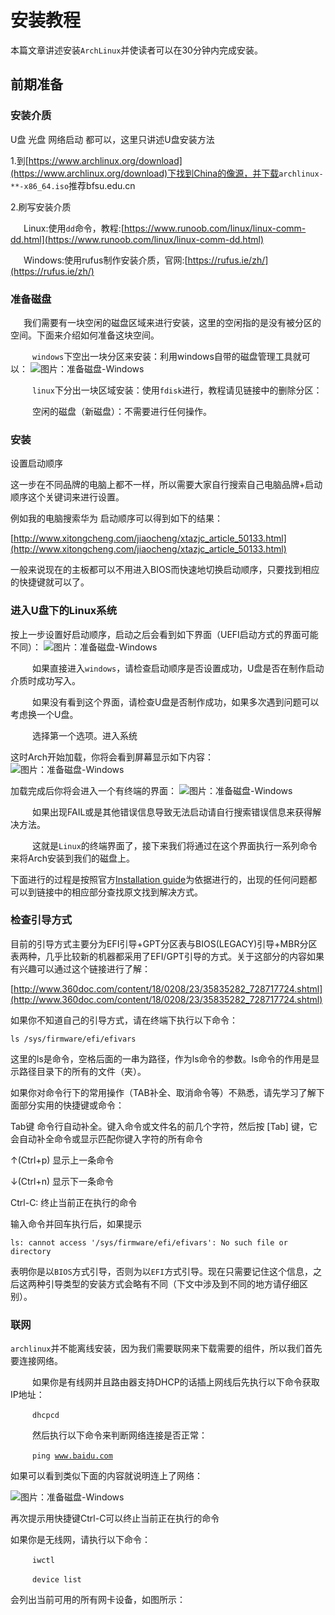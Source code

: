 # 安装教程

本篇文章讲述安装<code>ArchLinux</code>并使读者可以在30分钟内完成安装。

## 前期准备

### 安装介质

U盘 光盘 网络启动 都可以，这里只讲述U盘安装方法

1.到[https://www.archlinux.org/download](https://www.archlinux.org/download)下找到China的像源，并下载<code>archlinux-**-x86_64.iso</code>推荐bfsu.edu.cn

2.刷写安装介质

&ensp;&ensp;&ensp;Linux:使用<code>dd</code>命令，教程:[https://www.runoob.com/linux/linux-comm-dd.html](https://www.runoob.com/linux/linux-comm-dd.html)

&ensp;&ensp;&ensp;Windows:使用rufus制作安装介质，官网:[https://rufus.ie/zh/](https://rufus.ie/zh/)

### 准备磁盘

&ensp;&ensp;&ensp;我们需要有一块空闲的磁盘区域来进行安装，这里的空闲指的是没有被分区的空间。下面来介绍如何准备这块空间。

&ensp;&ensp;&ensp;&ensp;&ensp;<code>windows</code>下空出一块分区来安装：利用windows自带的磁盘管理工具就可以：
![图片：准备磁盘-Windows](https://github.com/mgy-qyqf/mgy-qyqf.github.io/blob/main/technology/ArchLinux%E5%AE%89%E8%A3%85/%E5%9B%BE%E7%89%87%EF%BC%9A%E5%87%86%E5%A4%87%E7%A3%81%E7%9B%98-Windows.png?raw=true)

&ensp;&ensp;&ensp;&ensp;&ensp;<code>linux</code>下分出一块区域安装：使用<code>fdisk</code>进行，教程请见链接中的删除分区：


&ensp;&ensp;&ensp;&ensp;&ensp;空闲的磁盘（新磁盘）：不需要进行任何操作。

### 安装

设置启动顺序

这一步在不同品牌的电脑上都不一样，所以需要大家自行搜索自己电脑品牌+启动顺序这个关键词来进行设置。

例如我的电脑搜索华为 启动顺序可以得到如下的结果：

[http://www.xitongcheng.com/jiaocheng/xtazjc_article_50133.html](http://www.xitongcheng.com/jiaocheng/xtazjc_article_50133.html)

一般来说现在的主板都可以不用进入BIOS而快速地切换启动顺序，只要找到相应的快捷键就可以了。

### 进入U盘下的Linux系统
按上一步设置好启动顺序，启动之后会看到如下界面（UEFI启动方式的界面可能不同）：
![图片：准备磁盘-Windows](https://github.com/mgy-qyqf/mgy-qyqf.github.io/blob/main/technology/ArchLinux%E5%AE%89%E8%A3%85/%E5%9B%BE%E7%89%87%EF%BC%9A%E5%87%86%E5%A4%87%E7%A3%81%E7%9B%98-Windows.png?raw=true)

&ensp;&ensp;&ensp;&ensp;&ensp;如果直接进入<code>windows</code>，请检查启动顺序是否设置成功，U盘是否在制作启动介质时成功写入。

&ensp;&ensp;&ensp;&ensp;&ensp;如果没有看到这个界面，请检查U盘是否制作成功，如果多次遇到问题可以考虑换一个U盘。

&ensp;&ensp;&ensp;&ensp;&ensp;选择第一个选项。进入系统

这时Arch开始加载，你将会看到屏幕显示如下内容：
![图片：准备磁盘-Windows](https://github.com/mgy-qyqf/mgy-qyqf.github.io/blob/main/technology/ArchLinux%E5%AE%89%E8%A3%85/%E5%9B%BE%E7%89%87%EF%BC%9A%E5%87%86%E5%A4%87%E7%A3%81%E7%9B%98-Windows.png?raw=true)

加载完成后你将会进入一个有终端的界面：
![图片：准备磁盘-Windows](https://github.com/mgy-qyqf/mgy-qyqf.github.io/blob/main/technology/ArchLinux%E5%AE%89%E8%A3%85/%E5%9B%BE%E7%89%87%EF%BC%9A%E5%87%86%E5%A4%87%E7%A3%81%E7%9B%98-Windows.png?raw=true)

&ensp;&ensp;&ensp;&ensp;&ensp;如果出现FAIL或是其他错误信息导致无法启动请自行搜索错误信息来获得解决方法。

&ensp;&ensp;&ensp;&ensp;&ensp;这就是<code>Linux</code>的终端界面了，接下来我们将通过在这个界面执行一系列命令来将Arch安装到我们的磁盘上。

下面进行的过程是按照官方[Installation guide](https://wiki.archlinux.org/title/installation_guide_(%E7%AE%80%E4%BD%93%E4%B8%AD%E6%96%87))为依据进行的，出现的任何问题都可以到链接中的相应部分查找原文找到解决方式。

### 检查引导方式

目前的引导方式主要分为EFI引导+GPT分区表与BIOS(LEGACY)引导+MBR分区表两种，几乎比较新的机器都采用了EFI/GPT引导的方式。关于这部分的内容如果有兴趣可以通过这个链接进行了解：

[http://www.360doc.com/content/18/0208/23/35835282_728717724.shtml](http://www.360doc.com/content/18/0208/23/35835282_728717724.shtml)

如果你不知道自己的引导方式，请在终端下执行以下命令：

<code>ls /sys/firmware/efi/efivars</code>

这里的ls是命令，空格后面的一串为路径，作为ls命令的参数。ls命令的作用是显示路径目录下的所有的文件（夹）。

如果你对命令行下的常用操作（TAB补全、取消命令等）不熟悉，请先学习了解下面部分实用的快捷键或命令：

Tab键 命令行自动补全。键入命令或文件名的前几个字符，然后按 [Tab] 键，它会自动补全命令或显示匹配你键入字符的所有命令

↑(Ctrl+p) 显示上一条命令

↓(Ctrl+n) 显示下一条命令

Ctrl-C: 终止当前正在执行的命令

输入命令并回车执行后，如果提示

<code>ls: cannot access '/sys/firmware/efi/efivars': No such file or directory</code>

表明你是以<code>BIOS</code>方式引导，否则为以<code>EFI</code>方式引导。现在只需要记住这个信息，之后这两种引导类型的安装方式会略有不同（下文中涉及到不同的地方请仔细区别）。

### 联网

<code>archlinux</code>并不能离线安装，因为我们需要联网来下载需要的组件，所以我们首先要连接网络。

&ensp;&ensp;&ensp;&ensp;&ensp;如果你是有线网并且路由器支持DHCP的话插上网线后先执行以下命令获取IP地址：

&ensp;&ensp;&ensp;&ensp;&ensp;<code>dhcpcd</code>

&ensp;&ensp;&ensp;&ensp;&ensp;然后执行以下命令来判断网络连接是否正常：

&ensp;&ensp;&ensp;&ensp;&ensp;<code>ping www.baidu.com</code>

如果可以看到类似下面的内容就说明连上了网络：

![图片：准备磁盘-Windows](https://github.com/mgy-qyqf/mgy-qyqf.github.io/blob/main/technology/ArchLinux%E5%AE%89%E8%A3%85/%E5%9B%BE%E7%89%87%EF%BC%9A%E5%87%86%E5%A4%87%E7%A3%81%E7%9B%98-Windows.png?raw=true)

再次提示用快捷键Ctrl-C可以终止当前正在执行的命令

如果你是无线网，请执行以下命令：

&ensp;&ensp;&ensp;&ensp;&ensp;<code>iwctl</code>

&ensp;&ensp;&ensp;&ensp;&ensp;<code>device list</code>

会列出当前可用的所有网卡设备，如图所示：

